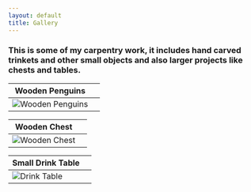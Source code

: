```yaml
---
layout: default
title: Gallery
---
```


### This is some of my carpentry work, it includes hand carved trinkets and other small objects and also larger projects like chests and tables.      

| Wooden Penguins      |  |
| ----------- | ----------- |
| ![Wooden Penguins](https://i.pinimg.com/originals/db/08/6a/db086a8808a8efd27260ae691b249d3b.jpg)      |       |

| Wooden Chest |  |
| --- | ----------- |
| ![Wooden Chest](https://preview.redd.it/j7oxwb18qrd31.jpg?width=960&amp;crop=smart&amp;auto=webp&amp;s=d5694098ce33d7e45f2c3997d1bf29a98865e12d) |  |

| Small Drink Table |  |
| --- | ----------- |
|![Drink Table](https://preview.redd.it/ufpm0k0vr8m91.jpg?width=640&amp;crop=smart&amp;auto=webp&amp;s=b9f654d1d75f50c968c2045b574915e3f1c8c744)|  |
